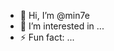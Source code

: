 - 👋 Hi, I’m @min7e
- 👀 I’m interested in ...
- ⚡ Fun fact: ...

<!---
min7e/min7e is a ✨ special ✨ repository because its `README.md` (this file) appears on your GitHub profile.
You can click the Preview link to take a look at your changes.
--->
